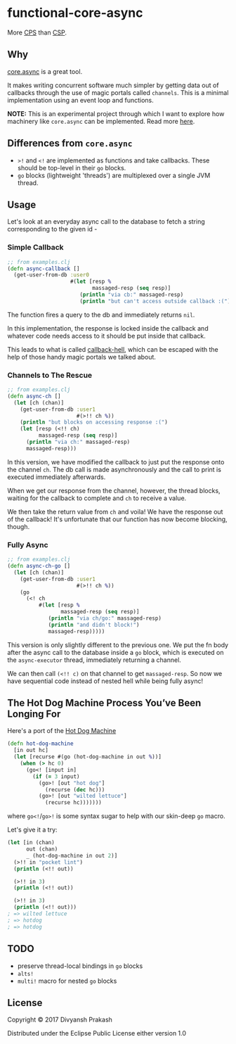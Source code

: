 # functional-core-async

More [CPS](https://en.wikipedia.org/wiki/Continuation-passing_style) than [CSP](https://en.wikipedia.org/wiki/Communicating_sequential_processes).

## Why

[core.async](https://github.com/clojure/core.async) is a great tool.

It makes writing concurrent software much simpler by getting data out
of callbacks through the use of magic portals called `channels`. This
is a minimal implementation using an event loop and functions.

**NOTE:** This is an experimental project through which I want to explore
how machinery like `core.async` can be implemented. Read more
[here](https://groups.google.com/forum/#!topic/clojure/1wmblSTtw2w).

## Differences from `core.async`
- `>!` and `<!` are implemented as functions and take callbacks.
These should be top-level in their `go` blocks.
- `go` blocks (lightweight 'threads') are multiplexed over a single JVM thread.

## Usage

Let's look at an everyday async call to the database to fetch a string
corresponding to the given id -

### Simple Callback
```clojure
;; from examples.clj
(defn async-callback []
  (get-user-from-db :user0
                    #(let [resp %
                           massaged-resp (seq resp)]
                       (println "via cb:" massaged-resp)
                       (println "but can't access outside callback :("))))
```

The function fires a query to the db and immediately returns `nil`.

In this implementation, the response is locked inside the callback
and whatever code needs access to it should be put inside that callback.

This leads to what is called [callback-hell](http://callbackhell.com/),
which can be escaped with the help of those handy magic portals we talked about.

### Channels to The Rescue
```clojure
;; from examples.clj
(defn async-ch []
  (let [ch (chan)]
    (get-user-from-db :user1
                      #(>!! ch %))
    (println "but blocks on accessing response :(")
    (let [resp (<!! ch)
          massaged-resp (seq resp)]
      (println "via ch:" massaged-resp)
      massaged-resp)))
```

In this version, we have modified the callback to just put the response onto
the channel `ch`. The db call is made asynchronously and the call to print
is executed immediately afterwards.

When we get our response from the channel, however, the thread blocks, waiting
for the callback to complete and `ch` to receive a value.

We then take the return value from `ch` and voila! We have the response out of
the callback! It's unfortunate that our function has now become blocking, though.

### Fully Async
```clojure
;; from examples.clj
(defn async-ch-go []
  (let [ch (chan)]
    (get-user-from-db :user1
                      #(>!! ch %))
    (go
      (<! ch
          #(let [resp %
                 massaged-resp (seq resp)]
             (println "via ch/go:" massaged-resp)
             (println "and didn't block!")
             massaged-resp)))))
```

This version is only slightly different to the previous one.
We put the fn body after the async call to the database inside
a `go` block, which is executed on the `async-executor` thread,
immediately returning a channel.

We can then call `(<!! c)` on that channel to get `massaged-resp`.
So now we have sequential code instead of nested hell while
being fully async!

## The Hot Dog Machine Process You’ve Been Longing For

Here's a port of the [Hot Dog Machine](https://www.braveclojure.com/core-async/)

```clojure
(defn hot-dog-machine
  [in out hc]
  (let [recurse #(go (hot-dog-machine in out %))]
    (when (> hc 0)
      (go<! [input in]
        (if (= 3 input)
          (go>! [out "hot dog"]
            (recurse (dec hc)))
          (go>! [out "wilted lettuce"]
            (recurse hc)))))))
```

where `go<!`/`go>!` is some syntax sugar to help with our skin-deep `go` macro.

Let's give it a try:
```clojure
(let [in (chan)
      out (chan)
      _ (hot-dog-machine in out 2)]
  (>!! in "pocket lint")
  (println (<!! out))

  (>!! in 3)
  (println (<!! out))

  (>!! in 3)
  (println (<!! out)))
; => wilted lettuce
; => hotdog
; => hotdog
```

## TODO

* preserve thread-local bindings in `go` blocks
* `alts!`
* `multi!` macro for nested `go` blocks

## License

Copyright © 2017 Divyansh Prakash

Distributed under the Eclipse Public License either version 1.0
